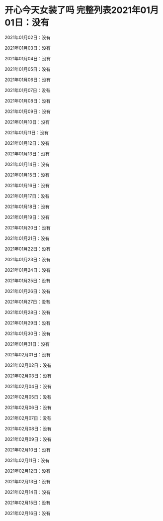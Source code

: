 








# 开心今天女装了吗 完整列表2021年01月01日：没有

2021年01月02日：没有

2021年01月03日：没有

2021年01月04日：没有

2021年01月05日：没有

2021年01月06日：没有

2021年01月07日：没有

2021年01月08日：没有

2021年01月09日：没有

2021年01月10日：没有

2021年01月11日：没有

2021年01月12日：没有

2021年01月13日：没有

2021年01月14日：没有

2021年01月15日：没有

2021年01月16日：没有

2021年01月17日：没有

2021年01月18日：没有

2021年01月19日：没有

2021年01月20日：没有

2021年01月21日：没有

2021年01月22日：没有

2021年01月23日：没有

2021年01月24日：没有

2021年01月25日：没有

2021年01月26日：没有

2021年01月27日：没有

2021年01月28日：没有

2021年01月29日：没有

2021年01月30日：没有

2021年01月31日：没有

2021年02月01日：没有

2021年02月02日：没有

2021年02月03日：没有

2021年02月04日：没有

2021年02月05日：没有

2021年02月06日：没有

2021年02月07日：没有

2021年02月08日：没有

2021年02月09日：没有

2021年02月10日：没有

2021年02月11日：没有

2021年02月12日：没有

2021年02月13日：没有

2021年02月14日：没有

2021年02月15日：没有

2021年02月16日：没有

